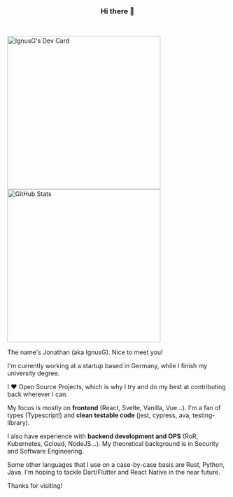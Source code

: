 <div>
  <h3 align="center">Hi there 👋</h3>
  <br />
  <a href="https://app.daily.dev/IgnusG">
    <p><img align="left" src="https://api.daily.dev/devcards/4a221d409db840ed9618499dbb540e11.png?r=0l8" width="350" alt="IgnusG's Dev Card" /></p>
    <!-- If you like reading dev news and find this card cool, here's a link that tells you more :) https://changelog.daily.dev/devcard-201281 -->
  </a>
</div>

<a href="https://github.com/IgnusG"><img alt="GitHub Stats" src="https://github-readme-stats.vercel.app/api?username=ignusg&show_icons=true&hide_title=true&count_private=true&text_color=ffffff&bg_color=0d1217&icon_color=2a6eca&border_color=919496&border_radius=25" width="350" /></a>
<!-- Courtesy of Anurag Hazra https://github.com/anuraghazra/github-readme-stats -->

The name's Jonathan (aka IgnusG). Nice to meet you! <!-- Hello there sneaky source code viewer, enjoy the stay ;) -->
  
I'm currently working at a startup based in Germany, while I finish my university degree. 
  
I ❤ Open Source Projects, which is why I try and do my best at contributing back wherever I can.

My focus is mostly on <strong>frontend</strong> (React, Svelte, Vanilla, Vue...). I'm a fan of types (Typescript!<!-- Why are there so many libraries without types?! :( -->) and <strong>clean testable code</strong> (jest, cypress, ava, testing-library). 
  
I also have experience with <strong>backend development and OPS</strong> (RoR, Kubernetes, Gcloud, NodeJS...<!-- And Azure, but since my last login attempt I'm still waiting for my OTP Email. 2 years and counting... -->). My theoretical background is in Security and Software Engineering. 

Some other languages that I use on a case-by-case basis are Rust, Python, Java. I'm hoping to tackle Dart/Flutter and React Native in the near future. 
  
Thanks for visiting! <!-- If you've made it this far, here is a cookie for you 🍪 --> 
